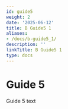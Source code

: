 ```yaml
---
id: guide5
weight: 2
date: '2025-06-12'
title: B Guide5 1
aliases:
- /docs/b-guide5_1/
description: ''
linkTitle: B Guide5 1
type: docs
---
```


# Guide 5

Guide 5 text

